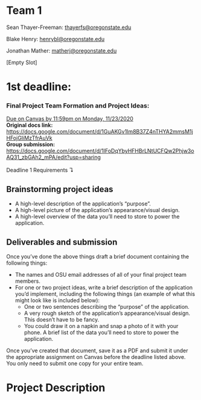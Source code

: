 # Team 1

Sean Thayer-Freeman: thayerfs@oregonstate.edu

Blake Henry: henrybl@oregonstate.edu

Jonathan Mather: matherj@oregonstate.edu

[Empty Slot]

# 1st deadline:
  
### Final Project Team Formation and Project Ideas:
<ins>Due on Canvas by 11:59pm on Monday, 11/23/2020</ins> <br>
**Original docs link:** https://docs.google.com/document/d/1GuAKGv1Im8B37Z4nTHYA2mmsM1jHFojGIiMzTfrAuVk
<br>
**Group submission:** https://docs.google.com/document/d/1lFoDqYbyHFHBrLNtUCFQw2Phjw3oAQ31_zbGAh2_mPA/edit?usp=sharing
<br><br>
Deadline 1 Requirements ↴
## Brainstorming project ideas  
  * A high-level description of the application’s “purpose”.
  * A high-level picture of the application’s appearance/visual design.
  * A high-level overview of the data you’ll need to store to power the application.
  
## Deliverables and submission
Once you’ve done the above things draft a brief document containing the following things:

  * The names and OSU email addresses of all of your final project team members.
  * For one or two project ideas, write a brief description of the application you’d implement, including the following things (an example of what this might look like is included below):
    * One or two sentences describing the “purpose” of the application.
    * A very rough sketch of the application’s appearance/visual design. This doesn’t have to be fancy.
    * You could draw it on a napkin and snap a photo of it with your phone. A brief list of the data you’ll need to store to power the application.



Once you’ve created that document, save it as a PDF and submit it under the appropriate assignment on Canvas before the deadline listed above. You only need to submit one copy for your entire team.

# Project Description
